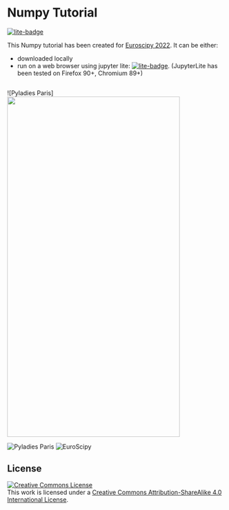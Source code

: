# Numpy Tutorial

[![lite-badge](https://jupyterlite.rtfd.io/en/latest/_static/badge.svg)](https://maikia.github.io/numpy-demo/lab/index.html)

This Numpy tutorial has been created for [Euroscipy 2022](https://www.euroscipy.org/2022/).
It can be either:

- downloaded locally
- run on a web browser using jupyter lite:
  [![lite-badge](https://jupyterlite.rtfd.io/en/latest/_static/badge.svg)](https://maikia.github.io/numpy-demo/lab/index.html).
  (JupyterLite has been tested on Firefox 90+, Chromium 89+)

##

<picture>
  <source media="(prefers-color-scheme: dark)" srcset="https://github.com/maikia/numpy-demo/blob/caa745a67d1f24d1b70278b022a8e95ac6dbc514/images/Owkin_Logo_White.png">
  <source media="(prefers-color-scheme: light)" srcset="https://github.com/maikia/numpy-demo/blob/caa745a67d1f24d1b70278b022a8e95ac6dbc514/images/Owkin_Logo_Black.png">
</picture>

![Pyladies Paris]<img src="https://github.com/maikia/numpy-demo/blob/caa745a67d1f24d1b70278b022a8e95ac6dbc514/images/logo-meetup3.png" width="400" height="790">

![Pyladies Paris](https://github.com/maikia/numpy-demo/blob/caa745a67d1f24d1b70278b022a8e95ac6dbc514/images/logo-meetup3.png)
![EuroScipy](https://github.com/maikia/numpy-demo/blob/caa745a67d1f24d1b70278b022a8e95ac6dbc514/images/logo-euroscipy.png)

## License

<a rel="license" href="http://creativecommons.org/licenses/by-sa/4.0/"><img alt="Creative Commons License" style="border-width:0" src="https://i.creativecommons.org/l/by-sa/4.0/80x15.png" /></a><br />This work is licensed under a <a rel="license" href="http://creativecommons.org/licenses/by-sa/4.0/">Creative Commons Attribution-ShareAlike 4.0 International License</a>.
